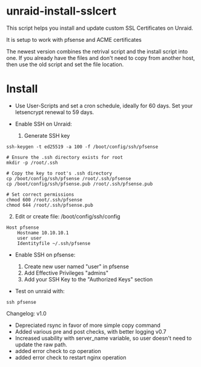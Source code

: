 # unraid-install-sslcert

This script helps you install and update custom SSL Certificates on Unraid.

It is setup to work with pfsense and ACME certificates

The newest version combines the retrival script and the install script into one.  If you already have the files and don't need to copy from another host, then use the old script and set the file location.

# Install
- Use User-Scripts and set a cron schedule, ideally for 60 days.  Set your letsencrypt renewal to 59 days.
- Enable SSH on Unraid:

    1.  Generate SSH key

```
ssh-keygen -t ed25519 -a 100 -f /boot/config/ssh/pfsense

# Ensure the .ssh directory exists for root
mkdir -p /root/.ssh

# Copy the key to root's .ssh directory
cp /boot/config/ssh/pfsense /root/.ssh/pfsense
cp /boot/config/ssh/pfsense.pub /root/.ssh/pfsense.pub

# Set correct permissions
chmod 600 /root/.ssh/pfsense
chmod 644 /root/.ssh/pfsense.pub
```

   2.  Edit or create file: /boot/config/ssh/config

```
Host pfsense
    Hostname 10.10.10.1
    user user
    Identityfile ~/.ssh/pfsense
```

- Enable SSH on pfsense:
    1.  Create new user named "user" in pfsense
    2.  Add Effective Privileges "admins"
    3.  Add your SSH Key to the "Authorized Keys" section

- Test on unraid with:

```
ssh pfsense
```

Changelog:
v1.0
- Depreciated rsync in favor of more simple copy command
- Added various pre and post checks, with better logging
v0.7
- Increased usability with server_name variable, so user doesn't need to update the raw path.
- added error check to cp operation
- added error check to restart nginx operation
